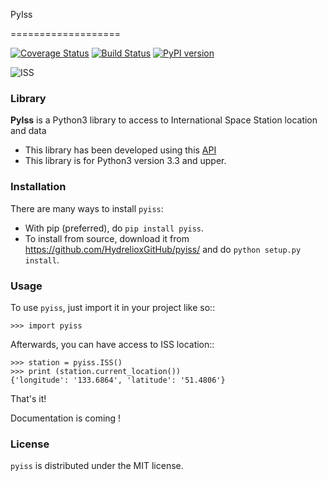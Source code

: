 PyIss 

===================

[![Coverage Status](https://coveralls.io/repos/github/HydrelioxGitHub/pyiss/badge.svg)](https://coveralls.io/github/HydrelioxGitHub/pyiss)
[![Build Status](https://travis-ci.org/HydrelioxGitHub/pyiss.svg?branch=master)](https://travis-ci.org/HydrelioxGitHub/pyiss)
[![PyPI version](https://badge.fury.io/py/pyiss.svg)](https://badge.fury.io/py/pyiss)

![ISS](https://upload.wikimedia.org/wikipedia/commons/8/88/ISS_after_STS-118_%28computer_rendering_of_August_2006%29.png)

### <i class="icon-book"></i> Library

**PyIss** is a Python3 library to access to International Space Station location and data

  - This library has been developed using this [API](http://open-notify.org/)
  - This library is for Python3 version 3.3 and upper.

### <i class="icon-check"></i>Installation


There are many ways to install ``pyiss``:

* With pip (preferred), do ``pip install pyiss``.
* To install from source, download it from
  https://github.com/HydrelioxGitHub/pyiss/ and do
  ``python setup.py install``.


### <i class="icon-check"></i>Usage

To use ``pyiss``, just import it in your project like so::

    >>> import pyiss

Afterwards, you can have access to ISS location::

    >>> station = pyiss.ISS()
    >>> print (station.current_location())
    {'longitude': '133.6864', 'latitude': '51.4806'}


That's it!

Documentation is coming !


### <i class="icon-check"></i>License

``pyiss`` is distributed under the MIT license.
 



